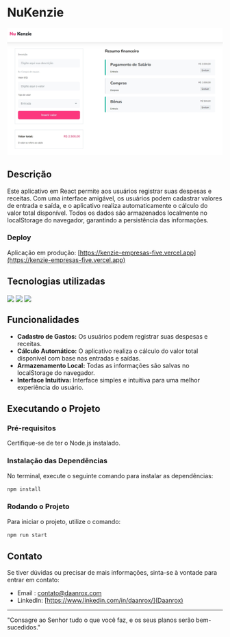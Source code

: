 # NuKenzie

![Home NuKenzie](front_example.jpg)

## Descrição
Este aplicativo em React permite aos usuários registrar suas despesas e receitas. Com uma interface amigável, os usuários podem cadastrar valores de entrada e saída, e o aplicativo realiza automaticamente o cálculo do valor total disponível. Todos os dados são armazenados localmente no localStorage do navegador, garantindo a persistência das informações.


### Deploy
Aplicação em produção: [https://kenzie-empresas-five.vercel.app](https://kenzie-empresas-five.vercel.app)


##  Tecnologias utilizadas
<div>
  <img align="center" src="https://img.shields.io/badge/React-20232A?style=for-the-badge&logo=react&logoColor=61DAFB"/>
  <img align="center" src="https://img.shields.io/badge/JavaScript-F7DF1E?style=for-the-badge&logo=javascript&logoColor=black"/>
  <img align="center" src="https://img.shields.io/badge/styled--components-DB7093?style=for-the-badge&logo=styled-components&logoColor=white"/>
</div>

## Funcionalidades
- **Cadastro de Gastos:** Os usuários podem registrar suas despesas e receitas.
- **Cálculo Automático:** O aplicativo realiza o cálculo do valor total disponível com base nas entradas e saídas.
- **Armazenamento Local:** Todas as informações são salvas no localStorage do navegador.
- **Interface Intuitiva:** Interface simples e intuitiva para uma melhor experiência do usuário.


## Executando o Projeto

### Pré-requisitos
Certifique-se de ter o Node.js instalado.

### Instalação das Dependências
No terminal, execute o seguinte comando para instalar as dependências:

```bash
npm install
```
### Rodando o Projeto
Para iniciar o projeto, utilize o comando:

```bash
npm run start
```

## Contato
Se tiver dúvidas ou precisar de mais informações, sinta-se à vontade para entrar em contato:
- Email : [contato@daanrox.com](mailto:contato@daanrox.com)
- LinkedIn: [https://www.linkedin.com/in/daanrox/](Daanrox)

--- 

"Consagre ao Senhor tudo o que você faz, e os seus planos serão bem-sucedidos."





